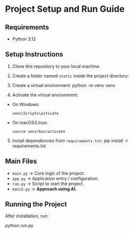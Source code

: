 # Project Setup and Run Guide

## Requirements
- Python 3.12

## Setup Instructions

1. Clone this repository to your local machine.

2. Create a folder named `static` inside the project directory:

3. Create a virtual environment:
python -m venv venv


4. Activate the virtual environment:
- On Windows:
  ```
  venv\Scripts\activate
  ```
- On macOS/Linux:
  ```
  source venv/bin/activate
  ```

5. Install dependencies from `requirements.txt`:
pip install -r requirements.txt


## Main Files
- `main.py` → Core logic of the project.
- `app.py` → Application entry / configuration.
- `run.py` → Script to start the project.
- `main2.py` → **Approach using AI.**

## Running the Project
After installation, run:

python run.py
